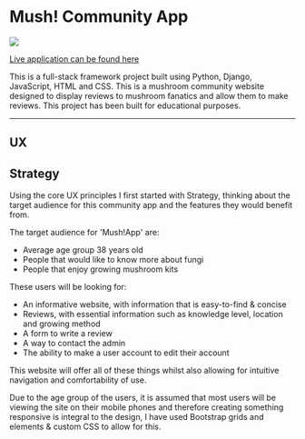 # Mush! Community App

![](assets/images/responsive.jpg)

[Live application can be found here](https://mush-app.herokuapp.com/)

This is a full-stack framework project built using Python, Django, JavaScript, HTML and CSS. This is a mushroom community website designed to display reviews to mushroom fanatics and allow them to make reviews. This project has been built for educational purposes.

---
## UX

## Strategy
Using the core UX principles I first started with Strategy, thinking about the target audience for this community app and the features they would benefit from.

The target audience for 'Mush!App' are:
- Average age group 38 years old
- People that would like to know more about fungi
- People that enjoy growing mushroom kits

These users will be looking for:
- An informative website, with information that is easy-to-find & concise
- Reviews, with essential information such as knowledge level, location and growing method
- A form to write a review
- A way to contact the admin
- The ability to make a user account to edit their account

This website will offer all of these things whilst also allowing for intuitive navigation and comfortability of use. 

Due to the age group of the users, it is assumed that most users will be viewing the site on their mobile phones and therefore creating something responsive is integral to the design, I have used Bootstrap grids and elements & custom CSS to allow for this.